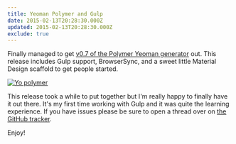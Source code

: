 ```yaml
---
title: Yeoman Polymer and Gulp
date: 2015-02-13T20:28:30.000Z
updated: 2015-02-13T20:28:30.000Z
exclude: true
---
```


Finally managed to get [v0.7 of the Polymer Yeoman generator](https://github.com/yeoman/generator-polymer/releases/tag/v0.7.0) out. This release includes Gulp support, BrowserSync, and a sweet little Material Design scaffold to get people started.

[![Yo polymer](/images/2015/02/yolomer.png)](https://github.com/yeoman/generator-polymer/releases/tag/v0.7.0)

This release took a while to put together but I'm really happy to finally have it out there. It's my first time working with Gulp and it was quite the learning experience. If you have issues please be sure to open a thread over on [the GitHub tracker](https://github.com/yeoman/generator-polymer/issues).

Enjoy!
